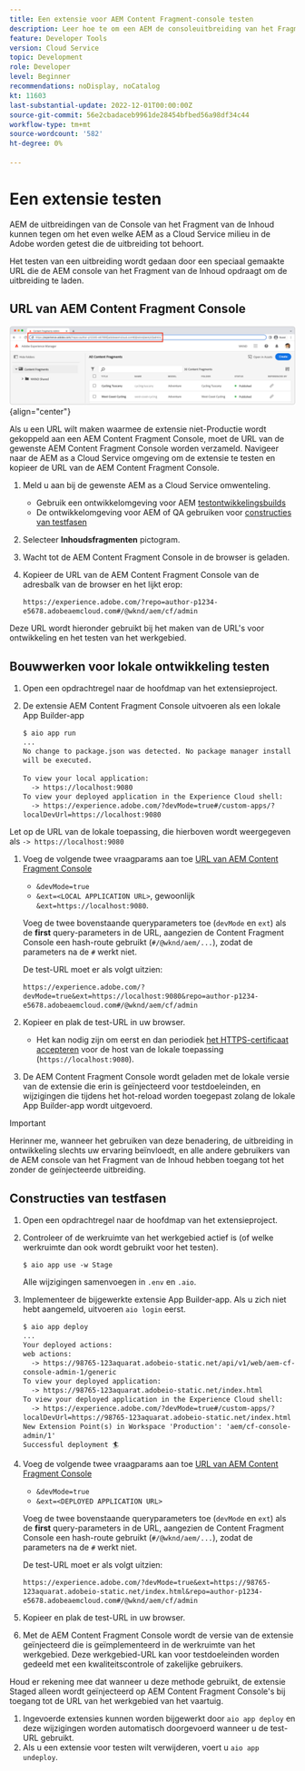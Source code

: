 ```yaml
---
title: Een extensie voor AEM Content Fragment-console testen
description: Leer hoe te om een AEM de consoleuitbreiding van het Fragment van de Inhoud te testen alvorens aan productie op te stellen.
feature: Developer Tools
version: Cloud Service
topic: Development
role: Developer
level: Beginner
recommendations: noDisplay, noCatalog
kt: 11603
last-substantial-update: 2022-12-01T00:00:00Z
source-git-commit: 56e2cbadaceb9961de28454bfbed56a98df34c44
workflow-type: tm+mt
source-wordcount: '582'
ht-degree: 0%

---
```



# Een extensie testen

AEM de uitbreidingen van de Console van het Fragment van de Inhoud kunnen tegen om het even welke AEM as a Cloud Service milieu in de Adobe worden getest die de uitbreiding tot behoort.

Het testen van een uitbreiding wordt gedaan door een speciaal gemaakte URL die de AEM console van het Fragment van de Inhoud opdraagt om de uitbreiding te laden.

## URL van AEM Content Fragment Console

![URL van AEM Content Fragment Console](./assets/test/content-fragment-console-url.png){align="center"}

Als u een URL wilt maken waarmee de extensie niet-Productie wordt gekoppeld aan een AEM Content Fragment Console, moet de URL van de gewenste AEM Content Fragment Console worden verzameld. Navigeer naar de AEM as a Cloud Service omgeving om de extensie te testen en kopieer de URL van de AEM Content Fragment Console.

1. Meld u aan bij de gewenste AEM as a Cloud Service omwenteling.

   + Gebruik een ontwikkelomgeving voor AEM [testontwikkelingsbuilds](#testing-development-builds)
   + De ontwikkelomgeving voor AEM of QA gebruiken voor [constructies van testfasen](#testing-stage-builds)

1. Selecteer __Inhoudsfragmenten__ pictogram.
1. Wacht tot de AEM Content Fragment Console in de browser is geladen.
1. Kopieer de URL van de AEM Content Fragment Console van de adresbalk van de browser en het lijkt erop:

   ```
   https://experience.adobe.com/?repo=author-p1234-e5678.adobeaemcloud.com#/@wknd/aem/cf/admin
   ```

Deze URL wordt hieronder gebruikt bij het maken van de URL&#39;s voor ontwikkeling en het testen van het werkgebied.

## Bouwwerken voor lokale ontwikkeling testen

1. Open een opdrachtregel naar de hoofdmap van het extensieproject.
1. De extensie AEM Content Fragment Console uitvoeren als een lokale App Builder-app

   ```shell
   $ aio app run
   ...
   No change to package.json was detected. No package manager install will be executed.
   
   To view your local application:
     -> https://localhost:9080
   To view your deployed application in the Experience Cloud shell:
     -> https://experience.adobe.com/?devMode=true#/custom-apps/?localDevUrl=https://localhost:9080
   ```

Let op de URL van de lokale toepassing, die hierboven wordt weergegeven als `-> https://localhost:9080`

1. Voeg de volgende twee vraagparams aan toe [URL van AEM Content Fragment Console](#aem-content-fragment-console-url)
   + `&devMode=true`
   + `&ext=<LOCAL APPLICATION URL>`, gewoonlijk `&ext=https://localhost:9080`.

   Voeg de twee bovenstaande queryparameters toe (`devMode` en `ext`) als de __first__ query-parameters in de URL, aangezien de Content Fragment Console een hash-route gebruikt (`#/@wknd/aem/...`), zodat de parameters na de `#` werkt niet.

   De test-URL moet er als volgt uitzien:

   ```
   https://experience.adobe.com/?devMode=true&ext=https://localhost:9080&repo=author-p1234-e5678.adobeaemcloud.com#/@wknd/aem/cf/admin
   ```

1. Kopieer en plak de test-URL in uw browser.

   + Het kan nodig zijn om eerst en dan periodiek [het HTTPS-certificaat accepteren](https://developer.adobe.com/uix/docs/services/aem-cf-console-admin/extension-development/#accepting-the-certificate-first-time-users) voor de host van de lokale toepassing (`https://localhost:9080`).

1. De AEM Content Fragment Console wordt geladen met de lokale versie van de extensie die erin is geïnjecteerd voor testdoeleinden, en wijzigingen die tijdens het hot-reload worden toegepast zolang de lokale App Builder-app wordt uitgevoerd.

>[!IMPORTANT]
>
>Herinner me, wanneer het gebruiken van deze benadering, de uitbreiding in ontwikkeling slechts uw ervaring beïnvloedt, en alle andere gebruikers van de AEM console van het Fragment van de Inhoud hebben toegang tot het zonder de geïnjecteerde uitbreiding.


## Constructies van testfasen

1. Open een opdrachtregel naar de hoofdmap van het extensieproject.
1. Controleer of de werkruimte van het werkgebied actief is (of welke werkruimte dan ook wordt gebruikt voor het testen).

   ```shell
   $ aio app use -w Stage
   ```
   Alle wijzigingen samenvoegen in `.env` en `.aio`.
1. Implementeer de bijgewerkte extensie App Builder-app. Als u zich niet hebt aangemeld, uitvoeren `aio login` eerst.

   ```shell
   $ aio app deploy
   ...
   Your deployed actions:
   web actions:
     -> https://98765-123aquarat.adobeio-static.net/api/v1/web/aem-cf-console-admin-1/generic 
   To view your deployed application:
     -> https://98765-123aquarat.adobeio-static.net/index.html
   To view your deployed application in the Experience Cloud shell:
     -> https://experience.adobe.com/?devMode=true#/custom-apps/?localDevUrl=https://98765-123aquarat.adobeio-static.net/index.html
   New Extension Point(s) in Workspace 'Production': 'aem/cf-console-admin/1'
   Successful deployment 🏄
   ```

1. Voeg de volgende twee vraagparams aan toe [URL van AEM Content Fragment Console](#aem-content-fragment-console-url)
   + `&devMode=true`
   + `&ext=<DEPLOYED APPLICATION URL>`

   Voeg de twee bovenstaande queryparameters toe (`devMode` en `ext`) als de __first__ query-parameters in de URL, aangezien de Content Fragment Console een hash-route gebruikt (`#/@wknd/aem/...`), zodat de parameters na de `#` werkt niet.

   De test-URL moet er als volgt uitzien:

   ```
   https://experience.adobe.com/?devMode=true&ext=https://98765-123aquarat.adobeio-static.net/index.html&repo=author-p1234-e5678.adobeaemcloud.com#/@wknd/aem/cf/admin
   ```

1. Kopieer en plak de test-URL in uw browser.
1. Met de AEM Content Fragment Console wordt de versie van de extensie geïnjecteerd die is geïmplementeerd in de werkruimte van het werkgebied. Deze werkgebied-URL kan voor testdoeleinden worden gedeeld met een kwaliteitscontrole of zakelijke gebruikers.

Houd er rekening mee dat wanneer u deze methode gebruikt, de extensie Staged alleen wordt geïnjecteerd op AEM Content Fragment Console&#39;s bij toegang tot de URL van het werkgebied van het vaartuig.

1. Ingevoerde extensies kunnen worden bijgewerkt door `aio app deploy` en deze wijzigingen worden automatisch doorgevoerd wanneer u de test-URL gebruikt.
1. Als u een extensie voor testen wilt verwijderen, voert u `aio app undeploy`.



